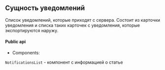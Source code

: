 ## Сущность уведомлений

Список уведомлений, которые приходят с сервера. Состоит из карточки уведомления и списка таких карточек с уведомления, которые экспортируются наружу.

#### Public api

- Components:

`NotificationsList` - компонент с информацией о статье
